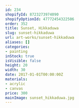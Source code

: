 ```yaml
---
id: 234
shopifyId: 8723273974090
shopifyOptionId: 47772454322506
order: 352
title: Sunset, Hikkaduwa
slug: sunset-hikkaduwa
url: art-works/sunset-hikkaduwa
aliases: []
categories:
- painting
inStock: true
isVisible: false
height: 20
width: 30
date: 2017-01-01T00:00:00Z
materials:
- acrylic
- canvas
price: 300
mainImage: sunset_hikkaduwa.jpg
---
```

